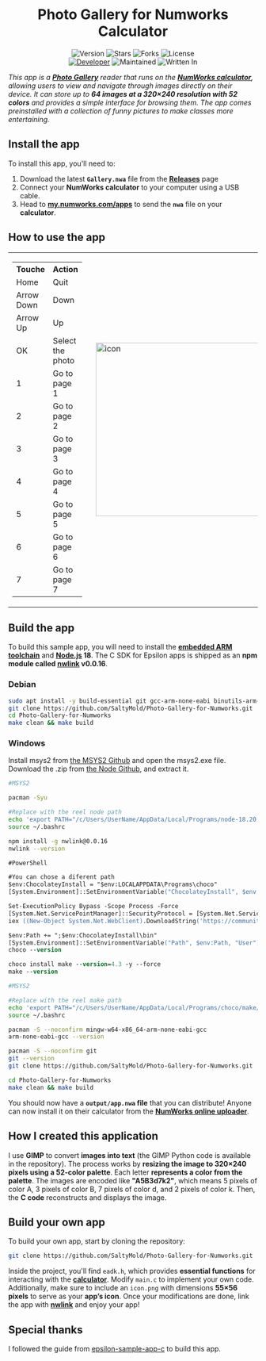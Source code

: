 <h1 align="center">Photo Gallery for Numworks Calculator</h1>
<p align="center">
    <img alt="Version" src="https://img.shields.io/badge/Version-1.0.0-blue?style=for-the-badge&color=blue">
    <img alt="Stars" src="https://img.shields.io/github/stars/SaltyMold/Photo-Gallery-for-Numworks?style=for-the-badge&color=magenta">
    <img alt="Forks" src="https://img.shields.io/github/forks/SaltyMold/Photo-Gallery-for-Numworks?color=cyan&style=for-the-badge&color=purple">
    <img alt="License" src="https://img.shields.io/github/license/SaltyMold/Photo-Gallery-for-Numworks?style=for-the-badge&color=blue">
    <br>
    <a href="https://github.com/SaltyMold"><img title="Developer" src="https://img.shields.io/badge/Developer-SaltyMold-red?style=flat-square"></a>
    <img alt="Maintained" src="https://img.shields.io/badge/Maintained-Yes-blue?style=flat-square">
    <img alt="Written In" src="https://img.shields.io/badge/Written%20In-C-yellow?style=flat-square">
</p>

_This app is a **[Photo Gallery](https://en.wikipedia.org/wiki/Art_gallery)** reader that runs on the **[NumWorks calculator](https://www.numworks.com)**, allowing users to view and navigate through images directly on their device. It can store up to **64 images at a 320×240 resolution with 52 colors** and provides a simple interface for browsing them.  The app comes preinstalled with a collection of funny pictures to make classes more entertaining._


## Install the app

To install this app, you'll need to:
1. Download the latest **`Gallery.nwa`** file from the **[Releases](https://github.com/SaltyMold/Photo-Gallery-for-Numworks/releases)** page
3. Connect your **NumWorks calculator** to your computer using a USB cable.  
4. Head to **[my.numworks.com/apps](https://my.numworks.com/apps)** to send the **`nwa`** file on your **calculator**.

## How to use the app

<table>
  <tr>
    <td>
      <table>
        <tr>
          <th>Touche</th>
          <th>Action</th>
        </tr>
        <tr>
          <td>Home</td>
          <td>Quit</td>
        </tr>
        <tr>
          <td>Arrow Down</td>
          <td>Down</td>
        </tr>
        <tr>
          <td>Arrow Up</td>
          <td>Up</td>
        </tr>
        <tr>
          <td>OK</td>
          <td>Select the photo</td>
        </tr>
        <tr>
          <td>1</td>
          <td>Go to page 1</td>
        </tr>
        <tr>
          <td>2</td>
          <td>Go to page 2</td>
        </tr>
        <tr>
          <td>3</td>
          <td>Go to page 3</td>
        </tr>
        <tr>
          <td>4</td>
          <td>Go to page 4</td>
        </tr>
        <tr>
          <td>5</td>
          <td>Go to page 5</td>
        </tr>
        <tr>
          <td>6</td>
          <td>Go to page 6</td>
        </tr>
        <tr>
          <td>7</td>
          <td>Go to page 7</td>
        </tr>
      </table>
    </td>
    <td style="padding-left: 20px;">
      <img src="https://cdn-icons-png.flaticon.com/512/1375/1375106.png" width="350" title="icon">
    </td>
  </tr>
</table>


## Build the app

To build this sample app, you will need to install the **[embedded ARM toolchain](https://developer.arm.com/Tools%20and%20Software/GNU%20Toolchain)** and **[Node.js](https://nodejs.org/en/) 18**. The C SDK for Epsilon apps is shipped as an **npm module called [nwlink](https://www.npmjs.com/package/nwlink) v0.0.16**.

### Debian

```sh
sudo apt install -y build-essential git gcc-arm-none-eabi binutils-arm-none-eabi nodejs npm && npm install -g n && sudo n 18 && npm install -g nwlink@0.0.16
git clone https://github.com/SaltyMold/Photo-Gallery-for-Numworks.git
cd Photo-Gallery-for-Numworks
make clean && make build
```

### Windows

Install msys2 from [the MSYS2 Github](https://github.com/msys2/msys2-installer/releases/download/2025-02-21/msys2-x86_64-20250221.exe) and open the msys2.exe file.
Download the .zip from [the Node Github](https://github.com/actions/node-versions/releases/download/18.20.7-13438827950/node-18.20.7-win32-x64.7z), and extract it.

```sh
#MSYS2

pacman -Syu

#Replace with the reel node path
echo 'export PATH="/c/Users/UserName/AppData/Local/Programs/node-18.20.7-win32-x64:$PATH"' >> ~/.bashrc
source ~/.bashrc

npm install -g nwlink@0.0.16
nwlink --version
```

```ps
#PowerShell

#You can chose a diferent path
$env:ChocolateyInstall = "$env:LOCALAPPDATA\Programs\choco"
[System.Environment]::SetEnvironmentVariable("ChocolateyInstall", $env:ChocolateyInstall, "User")

Set-ExecutionPolicy Bypass -Scope Process -Force
[System.Net.ServicePointManager]::SecurityProtocol = [System.Net.ServicePointManager]::SecurityProtocol -bor 3072
iex ((New-Object System.Net.WebClient).DownloadString('https://community.chocolatey.org/install.ps1'))

$env:Path += ";$env:ChocolateyInstall\bin"
[System.Environment]::SetEnvironmentVariable("Path", $env:Path, "User")
choco --version

choco install make --version=4.3 -y --force
make --version
```

```sh
#MSYS2

#Replace with the reel make path
echo 'export PATH="/c/Users/UserName/AppData/Local/Programs/choco/make/bin:$PATH"' >> ~/.bashrc 
source ~/.bashrc

pacman -S --noconfirm mingw-w64-x86_64-arm-none-eabi-gcc
arm-none-eabi-gcc --version

pacman -S --noconfirm git
git --version
git clone https://github.com/SaltyMold/Photo-Gallery-for-Numworks.git

cd Photo-Gallery-for-Numworks
make clean && make build
```

You should now have a **`output/app.nwa` file** that you can distribute! Anyone can now install it on their calculator from the **[NumWorks online uploader](https://my.numworks.com/apps)**.

## How I created this application

I use **GIMP** to convert **images into text** (the GIMP Python code is available in the repository). The process works by **resizing the image to 320×240 pixels using a 52-color palette**. Each letter **represents a color from the palette**. The images are encoded like **"A5B3d7k2"**, which means 5 pixels of color A, 3 pixels of color B, 7 pixels of color d, and 2 pixels of color k. Then, the **C code** reconstructs and displays the image.

## Build your own app

To build your own app, start by cloning the repository:

```sh
git clone https://github.com/SaltyMold/Photo-Gallery-for-Numworks.git
```
Inside the project, you'll find `eadk.h`, which provides **essential functions** for interacting with the **[calculator](https://en.wikipedia.org/wiki/NumWorks)**. Modify `main.c` to implement your own code.
Additionally, make sure to include an `icon.png` with dimensions **55×56 pixels** to serve as your **app’s icon**. Once your modifications are done, link the app with **[nwlink](https://www.npmjs.com/package/nwlink)** and enjoy your app!

## Special thanks 

I followed the guide from [epsilon-sample-app-c](https://github.com/numworks/epsilon-sample-app-c) to build this app.
